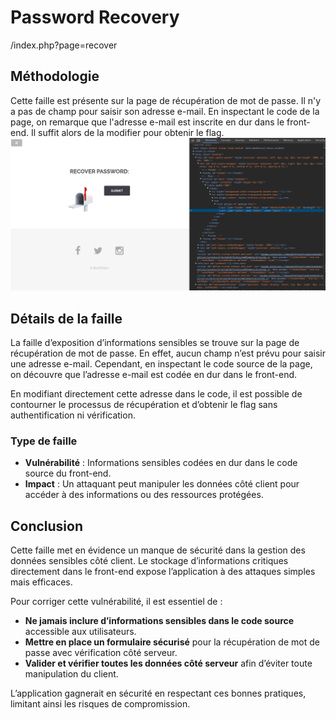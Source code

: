 # Password Recovery
/index.php?page=recover

## Méthodologie

Cette faille est présente sur la page de récupération de mot de passe. Il n'y a pas de champ pour saisir son adresse e-mail. En inspectant le code de la page, on remarque que l'adresse e-mail est inscrite en dur dans le front-end. Il suffit alors de la modifier pour obtenir le flag.
![recover-page](../../Assets/recover-page.png)

## Détails de la faille
La faille d’exposition d’informations sensibles se trouve sur la page de récupération de mot de passe.
En effet, aucun champ n’est prévu pour saisir une adresse e-mail. Cependant, en inspectant le code source de la page, on découvre que l’adresse e-mail est codée en dur dans le front-end.

En modifiant directement cette adresse dans le code, il est possible de contourner le processus de récupération et d’obtenir le flag sans authentification ni vérification.

### Type de faille

- **Vulnérabilité** : Informations sensibles codées en dur dans le code source du front-end.
- **Impact** : Un attaquant peut manipuler les données côté client pour accéder à des informations ou des ressources protégées.

## Conclusion
Cette faille met en évidence un manque de sécurité dans la gestion des données sensibles côté client.
Le stockage d’informations critiques directement dans le front-end expose l’application à des attaques simples mais efficaces.

Pour corriger cette vulnérabilité, il est essentiel de :

- **Ne jamais inclure d’informations sensibles dans le code source** accessible aux utilisateurs.
- **Mettre en place un formulaire sécurisé** pour la récupération de mot de passe avec vérification côté serveur.
- **Valider et vérifier toutes les données côté serveur** afin d’éviter toute manipulation du client.

L’application gagnerait en sécurité en respectant ces bonnes pratiques, limitant ainsi les risques de compromission.
